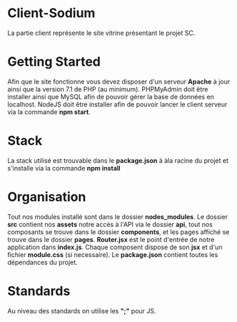 # Client-Sodium

La partie client représente le site vitrine présentant le projet SC.

# Getting Started

Afin que le site fonctionne vous devez disposer d'un serveur **Apache** à jour ainsi que la version 7.1 de PHP (au minimum).
PHPMyAdmin doit être installer ainsi que MySQL afin de pouvoir gérer la base de données en localhost.
NodeJS doit être installer afin de pouvoir lancer le client serveur via la commande **npm start**.

# Stack

La stack utilisé est trouvable dans le **package.json** à àla racine du projet et s'installe via la commande **npm install**

# Organisation

Tout nos modules installé sont dans le dossier **nodes_modules**.
Le dossier **src** contient nos **assets** notre accès à l'API via le dossier **api**, tout nos composants se trouve dans le dossier **components**, et les pages affiché se trouve dans le dossier **pages**.
**Router.jsx** est le point d'entrée de notre application dans **index.js**.
Chaque composent dispose de son **jsx** et d'un fichier **module.css** (si necessaire).
Le **package.json** contient toutes les dépendances du projet.

# Standards

Au niveau des standards on utilise les **";"** pour JS.